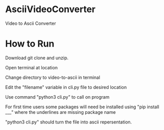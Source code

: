 # AsciiVideoConverter
Video to Ascii Converter

# How to Run

Download git clone and unzip.

Open terminal at location

Change directory to video-to-ascii in terminal

Edit the "filename" variable in cli.py file to desired location

Use command "python3 cli.py" to call on program

For first time users some packages will need be installed using "pip install ___" where the underlines are missing package name

"python3 cli.py" should turn the file into ascii repersentation.

